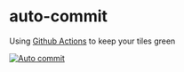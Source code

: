 # auto-commit

Using [Github Actions](https://github.com/features/actions) to keep your tiles green

[![Auto commit](https://github.com/mazipan/auto-commit/workflows/Auto%20commit/badge.svg)](https://github.com/WysockiD/auto-commits/actions)
